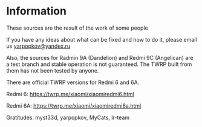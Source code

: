 # Information

These sources are the result of the work of some people

If you have any ideas about what can be fixed and how to do it, please email us yarpopkov@yandex.ru

Also, the sources for Radmin 9A (Dandelion) and Redmi 9C (Angelican) are a test branch and stable operation is not guaranteed. The TWRP built from them has not been tested by anyone.

There are official TWRP versions for Redmi 6 and 6A.

Redmi 6: https://twrp.me/xiaomi/xiaomiredmi6.html

Redmi 6A: https://twrp.me/xiaomi/xiaomiredmi6a.html

Gratitudes: myst33d, yarpopkov, MyCats, lr-team

